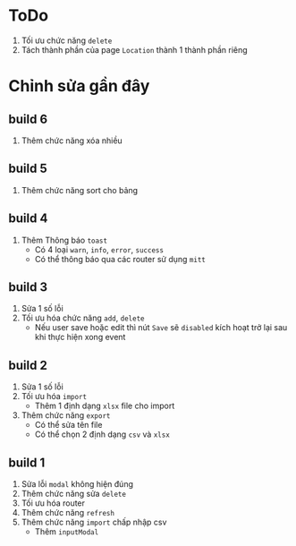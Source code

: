 # ToDo
1. Tối ưu chức năng `delete`
1. Tách thành phần của page `Location` thành 1 thành phần riêng

# Chỉnh sửa gần đây

## build 6
1. Thêm chức năng xóa nhiều

## build 5
1. Thêm chức năng sort cho bảng

## build 4
1. Thêm Thông báo `toast`
    - Có 4 loại `warn`, `info`, `error`, `success`
    - Có thể thông báo qua các router sử dụng `mitt`

## build 3
1. Sửa 1 số lỗi
1. Tối ưu hóa chức năng `add`, `delete`
    - Nếu user save hoặc edit thì nút `Save` sẽ `disabled` kích hoạt trở lại sau khi thực hiện xong event

## build 2
1. Sửa 1 số lỗi
1. Tối ưu hóa `import`
    - Thêm 1 định dạng `xlsx` file cho import
1. Thêm chức năng `export`
    - Có thể sửa tên file
    - Có thể chọn 2 định dạng `csv` và `xlsx`

## build 1
1. Sửa lỗi `modal` không hiện đúng
1. Thêm chức năng sửa `delete`
1. Tối ưu hóa router
1. Thêm chức năng `refresh`
1. Thêm chức năng `import` chấp nhập csv
    - Thêm `inputModal`